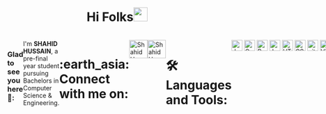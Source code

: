 
<h1 align="center">Hi Folks<img width="32px" src="https://camo.githubusercontent.com/e8e7b06ecf583bc040eb60e44eb5b8e0ecc5421320a92929ce21522dbc34c891/68747470733a2f2f6d656469612e67697068792e636f6d2f6d656469612f6876524a434c467a6361737252346961377a2f67697068792e676966"/>
</h1>
<br>

<div style="display:flex;flex-direction:row;align-content:left;justify-content:left;" align="left"><h3><b>Glad to see you here</b>💙:</h3>
  <a>I'm <b>SHAHID HUSSAIN</b>, a pre-final year student pursuing Bachelors in Computer Science & Engineering.</a><br>
  <h1>:earth_asia: Connect with me on:</h1> 
  <a href="https://www.linkedin.com/in/shahid-hussain-500a93214">
  <img alt="ShahidHussain | LinkedIn" width="42px" src="https://raw.githubusercontent.com/peterthehan/peterthehan/master/assets/linkedin.svg" /></a>
  <a href="https://www.twitter.com/shahidHtwts">
  <img alt="ShahidHussain | Twitter" width="42px" src="https://raw.githubusercontent.com/peterthehan/peterthehan/master/assets/twitter.svg" /></a>
  <br>
  <h1>🛠 Languages and Tools:</h1><br>
  <img src="https://img.shields.io/badge/Java-282C34?logo=java&logoColor=orange" alt="Java logo" title="Java" height="25" />
  &nbsp;
  <img src="https://img.shields.io/badge/C-282C34?logo=c&logoColor=blue" alt="C logo" title="C" height="25" />
  &nbsp;
  <img src="https://img.shields.io/badge/Python-282C34?logo=python&logoColor=blue" alt="Python logo" title="Python" height="25" />
  &nbsp;
  <img src="https://img.shields.io/badge/JavaScript-282C34?logo=javascript&logoColor=F7DF1E" alt="JavaScript logo" title="JavaScript" height="25" />
  &nbsp;
  <img src="https://img.shields.io/badge/HTML5-282C34?logo=html5&logoColor=E34F26" alt="HTML5 logo" title="HTML5" height="25" />
  &nbsp;
  <img src="https://img.shields.io/badge/CSS3-282C34?logo=css3&logoColor=1572B6" alt="CSS3 logo" title="CSS3" height="25" />
  &nbsp;
  <img src="https://img.shields.io/badge/git-282C34?logo=git&logoColor=F05032" alt="git logo" title="git" height="25" />
  &nbsp;
  <img src="https://img.shields.io/badge/VS%20Code-282C34?logo=visual-studio-code&logoColor=007ACC" alt="Visual Studio Code logo" title="Visual Studio Code" height="25" />
  &nbsp;
  <img src="https://img.shields.io/badge/Bootstrap%20-282C34?logo=bootstrap&logoColor=007ACC" alt="Bootstrap" title="Bootstrap" height="25" />
  &nbsp;
  <h1>:chart_with_upwards_trend: GitHub Stats:</h1>
  <img src="https://github-readme-stats.vercel.app/api?username=shahidhussain07&count_private=true&show_icons=true&include_all_commits=true">
</div>
